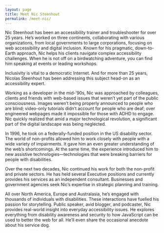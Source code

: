 ```yaml
---
layout: page
title: Meet Nic Steenhout
permalink: /meet-nic/
---
```


Nic Steenhout has been an accessibility trainer and troubleshooter for over 25 years. He’s worked on three continents, collaborating with various organizations, from local governments to large corporations, focusing on web accessibility and digital inclusion. Known for his pragmatic, down-to-Earth approach, Nic helps his clients navigate complex accessibility challenges. When he is not off on a birdwatching adventure, you can find him speaking at events or leading workshops. 



Inclusivity is vital to a democratic Internet. And for more than 25 years, Nicolas Steenhout has been addressing this subject head-on as an accessibility expert.

Working as a developer in the mid-’90s, Nic was approached by colleagues, clients and friends with web-based issues that weren’t yet part of the public consciousness. Images weren’t being properly announced to people who are blind; video-only tutorials didn’t account for people who are deaf; over engineered webpages made it impossible for those with ADHD to engage. Nic quickly realized that amid a major technological revolution, a significant part of the digital landscape was being neglected.

In 1996, he took on a federally-funded position in the US disability sector. The world of non-profits allowed him to work closely with people with a wide variety of impairments. It gave him an even greater understanding of the web’s shortcomings. At the same time, the experience introduced him to new assistive technologies—technologies that were breaking barriers for people with disabilities.

Over the next two decades, Nic continued his work for both the non-profit and private sectors. He has held several Executive positions and currently provides his services as an independent consultant. Businesses and government agencies seek Nic’s expertise in strategic planning and training.

All over North America, Europe and Australasia, he’s engaged with thousands of individuals with disabilities. These interactions have fuelled his passion for storytelling. Public speaker, avid blogger, and podcaster, Nic provides real-world insight into everyday accessibility issues. He explores everything from disability awareness and security to how JavaScript can be used to better the web for all. He’ll even share the occasional anecdote about his service dog.